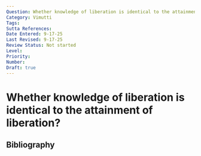 ```yaml
---
Question: Whether knowledge of liberation is identical to the attainment of liberation?
Category: Vimutti
Tags: 
Sutta References: 
Date Entered: 9-17-25
Last Revised: 9-17-25
Review Status: Not started
Level: 
Priority: 
Number: 
Draft: true
---
```


# Whether knowledge of liberation is identical to the attainment of liberation?

## Bibliography

<!-- 

Notes:



-->